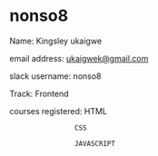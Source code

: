 # nonso8

Name: Kingsley ukaigwe

email address: ukaigwek@gmail.com

slack username: nonso8

Track: Frontend

courses registered: HTML

                    CSS
                    
                    JAVASCRIPT